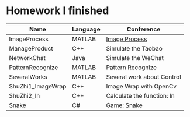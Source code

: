 # Homework I finished
| Name| Language | Conference|
|-|-|-|
| ImageProcess | MATLAB | [Image Process](ImageProcess/README.md ) |
| ManageProduct | C++ | Simulate the Taobao |
| NetworkChat | Java | Simulate the WeChat |
| PatternRecognize | MATLAB | Pattern Recognize |
| SeveralWorks | MATLAB | Several work about Control |
| ShuZhi1_ImageWrap | C++ | Image Wrap with OpenCv |
| ShuZhi2_ln | C++ | Calculate the function: ln |
| Snake | C# | Game: Snake |
